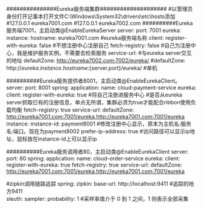 ###############Eureka服务端集群####################
#以管理员身份打开记事本打开文件C:\Windows\System32\drivers\etc\hosts添加
#127.0.0.1      eureka7001.com
#127.0.0.1	    eureka7002.com
##########Eureka服务端7001，主启动类@EnableEurekaServer
server:
  port: 7001
eureka:
  instance:
    hostname: eureka7001.com                #eureka服务端名称
  client:
    register-with-eureka: false             #不想注册中心注册自己
    fetch-registry: false                   #自己为注册中心，我是维护服务实例，不需要去检索服务
    service-url:                            #与eureka server交互的地址
      defaultZone: http://eureka7002.com:7002/eureka/
      #defaultZone: http://${eureka.instance.hostname}:${server.port}/eureka/ #单机

##########Eureka服务提供者8001，主启动类@EnableEurekaClient。
server:
  port: 8001
spring:
  application:
    name: cloud-payment-service
eureka:
  client:
    register-with-eureka: true    #将自己注册进服务中心
    #是否从eureka server抓取已有的注册信息，单点无所谓，集群必须为true才能配合ribbon使用负载均衡
    fetch-registry: true
    service-url:
      defaultZone: http://eureka7001.com:7001/eureka,http://eureka7001.com:7001/eureka
  instance:
    instance-id: payment8001        #修改注册中心显示，原本为主机名:服务名:端口。现在为payment8002
    prefer-ip-address: true         #访问路径可以显示ip地址，鼠标放在instance-id上可以显示ip
    
##########Eureka服务调用者80，主启动类@EnableEurekaClient 
server:
  port: 80
spring:
  application:
    name: cloud-order-service
eureka:
  client:
    register-with-eureka: true
    fetch-registry: true
    service-url:
      defaultZone: http://eureka7001.com:7001/eureka,http://eureka7001.com:7001/eureka    
      
      
      
      
      
#zipkin调用链路追踪
spring:
  zipkin: 
    base-url: http://localhost:9411     #追踪的地方9411  
  sleuth: 
    sampler:
      probability: 1                    #采样率值介于 0 到 1 之间，1 则表示全部采集      
      
      
      
      
      
      
      
      
      
      
      
      
      
      
      
      
      
      
      